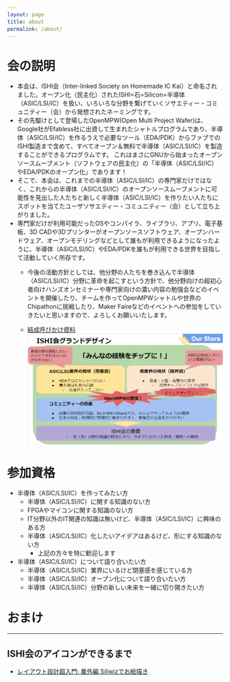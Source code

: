 ```yaml
---
layout: page
title: about
permalink: /about/
---
```


# 会の説明
* 本会は、ISHI会（Inter-linked Society on Homemade IC Kai）と命名されました。オープン化（民主化）されたISHI=石=Silicon=半導体（ASIC/LSI/IC）を扱い、いろいろな分野を繋げていくソサエティー・コミュニティー（会）から発想されたネーミングです。
* その先駆けとして登場したOpenMPW(Open Multi Project Wafer)は、Google社がEfabless社に出資して生まれたシャトルプログラムであり、半導体（ASIC/LSI/IC）を作るうえで必要なツール（EDA/PDK）からファブでのISHI製造まで含めて、すべてオープン＆無料で半導体（ASIC/LSI/IC）を製造することができるプログラムです。
これはまさにGNUから始まったオープンソースムーブメント（ソフトウェアの民主化）の「半導体（ASIC/LSI/IC）やEDA/PDKのオープン化」であります！
* そこで、本会は、これまでの半導体（ASIC/LSI/IC）の専門家だけではなく、これからの半導体（ASIC/LSI/IC）のオープンソースムーブメントに可能性を見出した人たちと新しく半導体（ASIC/LSI/IC）を作りたい人たちにスポットを当てたユーザソサエティー・コミュニティー（会）として立ち上がりました。
* 専門家だけが利用可能だったOSやコンパイラ、ライブラリ、アプリ、電子基板、3D CADや3Dプリンターがオープンソースソフトウェア、オープンハードウェア、オープンモデリングなどとして誰もが利用できるようになったように、半導体（ASIC/LSI/IC）やEDA/PDKを誰もが利用できる世界を目指して活動していく所存です。
    * 今後の活動方針としては、他分野の人たちを巻き込んで半導体（ASIC/LSI/IC）分野に革命を起こすという方針で、他分野向けの超初心者向けハンズオンセミナーや専門家向けの濃い内容の勉強会などのイベントを開催したり、チームを作ってOpenMPWシャトルや世界のChipathonに挑戦したり、Maker Faireなどのイベントへの参加をしていきたいと思いますので、よろしくお願いいたします。

     * [結成呼びかけ資料](https://docs.google.com/presentation/d/130FRFYiFgKC3VASkGGDYNaNjsFOrMhMc7CDHG81pCZQ/)
     ![ISHI会グランドデザイン](/assets/images/ishikai_granddesign_fig.png)

# 参加資格
* 半導体（ASIC/LSI/IC）を作ってみたい方
     * 半導体（ASIC/LSI/IC）に関する知識のない方
     * FPGAやマイコンに関する知識のない方
     * IT分野以外のIT関連の知識は無いけど、半導体（ASIC/LSI/IC）に興味のある方
     * 半導体（ASIC/LSI/IC）化したいアイデアはあるけど、形にする知識のない方
         * 上記の方々を特に歓迎します
* 半導体（ASIC/LSI/IC）について語り合いたい方
     * 半導体（ASIC/LSI/IC）業界にいるけど閉塞感を感じている方
     * 半導体（ASIC/LSI/IC）オープン化について語り合いたい方
     * 半導体（ASIC/LSI/IC）分野の新しい未来を一緒に切り開きたい方


# おまけ
***

## ISHI会のアイコンができるまで
* [レイアウト設計超入門: 番外編 Siliwizでお絵描き](https://note.com/akira_tsuchiya/n/n0c720b3498b4)
